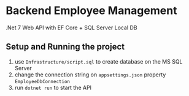 # Backend Employee Management

.Net 7 Web API with EF Core + SQL Server Local DB

## Setup and Running the project
1. use `Infrastructure/script.sql` to create database on the MS SQL Server
2. change the connection string on `appsettings.json` property `EmployeeDbConnection`
3. run `dotnet run` to start the API